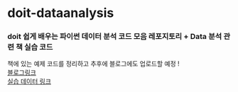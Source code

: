 # doit-dataanalysis
### doit 쉽게 배우는 파이썬 데이터 분석 코드 모음 레포지토리 + Data 분석 관련 책 실습 코드
책에 있는 예제 코드를 정리하고 추후에 블로그에도 업로드할 예정 !   
[블로그링크](https://gustjr7879.github.io/hyunskki/)     
[실습 데이터 링크](https://bit.ly/doit_python)
